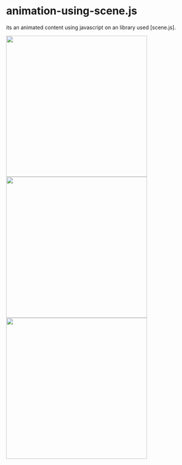 # animation-using-scene.js
its an animated content using javascript on an library used [scene.js].


<img src="./screenshot/1.jpg" height="380px"/>

<img src="./screenshot/2.jpg" height="380px"/>

<img src="./screenshot/3.jpg" height="380px"/>


